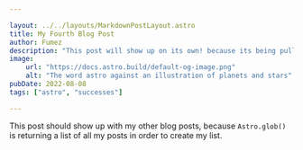 ```yaml
---

layout: ../../layouts/MarkdownPostLayout.astro
title: My Fourth Blog Post
author: Fumez
description: "This post will show up on its own! because its being pulled in dynamically from the Astro API"
image:
    url: "https://docs.astro.build/default-og-image.png"
    alt: "The word astro against an illustration of planets and stars"
pubDate: 2022-08-08
tags: ["astro", "successes"]

---
```


This post should show up with my other blog posts, because `Astro.glob()` is returning a list of all my posts in order to create my list.
